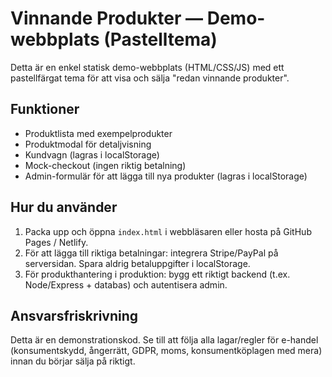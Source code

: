 # Vinnande Produkter — Demo-webbplats (Pastelltema)
Detta är en enkel statisk demo-webbplats (HTML/CSS/JS) med ett pastellfärgat tema för att visa och sälja "redan vinnande produkter".

## Funktioner
- Produktlista med exempelprodukter
- Produktmodal för detaljvisning
- Kundvagn (lagras i localStorage)
- Mock-checkout (ingen riktig betalning)
- Admin-formulär för att lägga till nya produkter (lagras i localStorage)

## Hur du använder
1. Packa upp och öppna `index.html` i webbläsaren eller hosta på GitHub Pages / Netlify.
2. För att lägga till riktiga betalningar: integrera Stripe/PayPal på serversidan. Spara aldrig betaluppgifter i localStorage.
3. För produkthantering i produktion: bygg ett riktigt backend (t.ex. Node/Express + databas) och autentisera admin.

## Ansvarsfriskrivning
Detta är en demonstrationskod. Se till att följa alla lagar/regler för e-handel (konsumentskydd, ångerrätt, GDPR, moms, konsumentköplagen med mera) innan du börjar sälja på riktigt.
